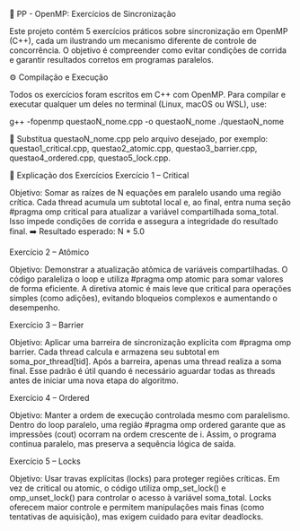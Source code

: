 🧩 PP - OpenMP: Exercícios de Sincronização

Este projeto contém 5 exercícios práticos sobre sincronização em OpenMP (C++), cada um ilustrando um mecanismo diferente de controle de concorrência.
O objetivo é compreender como evitar condições de corrida e garantir resultados corretos em programas paralelos.

⚙️ Compilação e Execução

Todos os exercícios foram escritos em C++ com OpenMP.
Para compilar e executar qualquer um deles no terminal (Linux, macOS ou WSL), use:

g++ -fopenmp questaoN_nome.cpp -o questaoN_nome
./questaoN_nome

🔄 Substitua questaoN_nome.cpp pelo arquivo desejado, por exemplo:
questao1_critical.cpp, questao2_atomic.cpp, questao3_barrier.cpp, questao4_ordered.cpp, questao5_lock.cpp.

🧠 Explicação dos Exercícios
Exercício 1 – Critical

Objetivo: Somar as raízes de N equações em paralelo usando uma região crítica.
Cada thread acumula um subtotal local e, ao final, entra numa seção #pragma omp critical para atualizar a variável compartilhada soma_total.
Isso impede condições de corrida e assegura a integridade do resultado final.
➡️ Resultado esperado: N * 5.0

Exercício 2 – Atômico

Objetivo: Demonstrar a atualização atômica de variáveis compartilhadas.
O código paraleliza o loop e utiliza #pragma omp atomic para somar valores de forma eficiente.
A diretiva atomic é mais leve que critical para operações simples (como adições), evitando bloqueios complexos e aumentando o desempenho.

Exercício 3 – Barrier

Objetivo: Aplicar uma barreira de sincronização explícita com #pragma omp barrier.
Cada thread calcula e armazena seu subtotal em soma_por_thread[tid].
Após a barreira, apenas uma thread realiza a soma final.
Esse padrão é útil quando é necessário aguardar todas as threads antes de iniciar uma nova etapa do algoritmo.

Exercício 4 – Ordered

Objetivo: Manter a ordem de execução controlada mesmo com paralelismo.
Dentro do loop paralelo, uma região #pragma omp ordered garante que as impressões (cout) ocorram na ordem crescente de i.
Assim, o programa continua paralelo, mas preserva a sequência lógica de saída.

Exercício 5 – Locks

Objetivo: Usar travas explícitas (locks) para proteger regiões críticas.
Em vez de critical ou atomic, o código utiliza omp_set_lock() e omp_unset_lock() para controlar o acesso à variável soma_total.
Locks oferecem maior controle e permitem manipulações mais finas (como tentativas de aquisição), mas exigem cuidado para evitar deadlocks.
